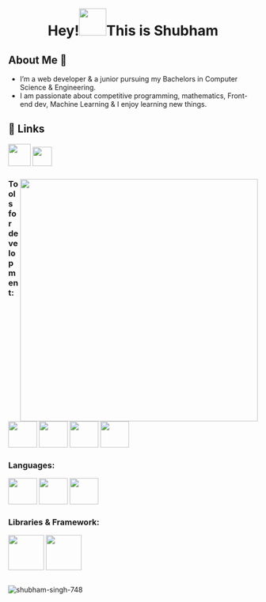 <h1 align="center">Hey!<img src="https://cdn3.emoji.gg/emojis/wavegif_1860.gif" width="auto" height="55px">This is
    Shubham</h1>

## About Me 🚀
* I’m a web developer & a junior pursuing my Bachelors in Computer Science & Engineering.
* I am passionate about competitive programming, mathematics, Front-end dev, Machine Learning & I enjoy learning new
things.

## 🔗 Links
  <a href="https://bit.ly/3YNDuvV"><img src="https://cdn-icons-png.flaticon.com/512/2626/2626273.png" alt="" width="45"
        height="45"></a>
  <a href="https://bit.ly/3lqPdlP"><img
        src="https://upload.wikimedia.org/wikipedia/commons/thumb/4/4f/Twitter-logo.svg/512px-Twitter-logo.svg.png?20220821125553"
        alt="" width="39" height="39"></a>
        
<h3 align="left">
    <p align="left">
    <p align="center"> <img src="https://media2.giphy.com/media/qgQUggAC3Pfv687qPC/giphy.gif" alt="" align="right"
            width="480px" height="490px"> </p>

 <h3 align="left">Tools for development:</h3>
      <p> <img src="https://cdn.pixabay.com/photo/2017/08/05/11/16/logo-2582748_1280.png" height="53px" width="58px">
        <img src="https://cdn.pixabay.com/photo/2017/08/05/11/16/logo-2582747_640.png" height="53px" width="58px">
        <img src="https://git-scm.com/images/logos/downloads/Git-Icon-1788C.png" height="53px" width="58px">
        <img src="https://w7.pngwing.com/pngs/512/824/png-transparent-visual-studio-code-hd-logo-thumbnail.png"
            height="53px" width="58px">
    </p>

 <h3 align="left">Languages:</h3>
        <p> <img src="https://i.pinimg.com/736x/a2/dc/32/a2dc3249364449a49f01a6275d277b8c.jpg" height="53px" width="58px">
        <img src="https://www.citypng.com/public/uploads/preview/js-javascript-round-logo-icon-png-11662226392lsrrajcm0y.png"
            height="53px" width="58px">
        <img src="https://upload.wikimedia.org/wikipedia/commons/thumb/c/c3/Python-logo-notext.svg/1200px-Python-logo-notext.svg.png"
            height="53px" width="58px">
    </p>

 <h3 align="left">Libraries & Framework:</h3>
        <p> <img src="https://cdn4.iconfinder.com/data/icons/logos-3/600/React.js_logo-512.png" height="71px" width="72px">
        <img src="https://miro.medium.com/max/800/1*bc9pmTiyKR0WNPka2w3e0Q.png" height="71px" width="72px">
    </p>
    
<img src="![shubham-singh-748's Stats](https://github-readme-stats.vercel.app/api?username=shubham-singh-748&theme=vue-dark&show_icons=true                         hide_border=true&count_private=true)" alt="">
    
 <p align="left"> <img
            src="https://komarev.com/ghpvc/?username=shubham-singh-748&label=Profile Views&color=0e75b6&style=flat"
            alt="shubham-singh-748" /> </p>
